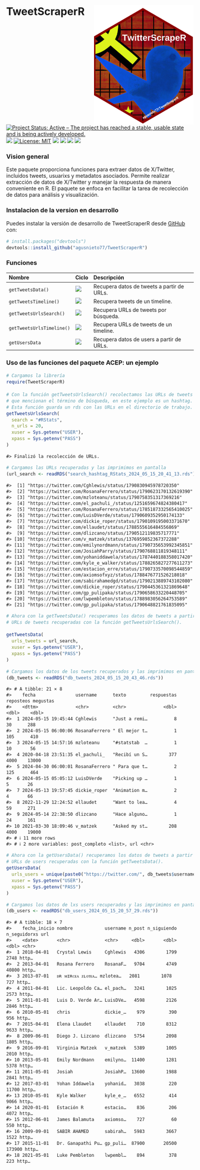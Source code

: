 
<!-- README.md is generated from README.Rmd. Please edit that file -->

# TweetScraperR<img src="man/figures/hex-twitterscraper.svg" align="right" height="320"/>

<!-- badges: start -->

[![Project Status: Active – The project has reached a stable, usable
state and is being actively
developed.](https://www.repostatus.org/badges/latest/active.svg)](https://www.repostatus.org/#active)
[![](https://img.shields.io/badge/devel%20version-0.1.0-blue.svg)](https://github.com/agusnieto77/TweetScraperR)
[![License:
MIT](https://img.shields.io/badge/license-MIT-blue.svg)](https://cran.r-project.org/web/licenses/MIT)
[![](https://img.shields.io/github/languages/code-size/agusnieto77/TweetScraperR.svg)](https://github.com/agusnieto77/TweetScraperR)
[![](https://img.shields.io/badge/Lifecycle-Experimental-ff7f2a)](https://lifecycle.r-lib.org/articles/stages.html#experimental)
[![](https://img.shields.io/badge/Build%20with-R%20&%20RStudio-blue?style=plastic=appveyor)](https://github.com/agusnieto77/TweetScraperR)
[![](https://img.shields.io/badge/TweetScraperR-ready%20to%20use-color:%20#39c?style=plastic=appveyor)](https://github.com/agusnieto77/TweetScraperR)

<!-- badges: end -->

### Vision general

Este paquete proporciona funciones para extraer datos de X/Twitter,
incluidos tweets, usuarixs y metadatos asociados. Permite realizar
extracción de datos de X/Twitter y manejar la respuesta de manera
conveniente en R. El paquete se enfoca en facilitar la tarea de
recolección de datos para análisis y visualización.

### Instalacion de la version en desarrollo

Puedes instalar la versión de desarrollo de TweetScraperR desde
[GitHub](https://github.com/) con:

``` r
# install.packages("devtools")
devtools::install_github("agusnieto77/TweetScraperR")
```

### Funciones

| Nombre                    | Ciclo                                                                        | Descripción                                |
|:--------------------------|:-----------------------------------------------------------------------------|:-------------------------------------------|
| `getTweetsData()`         | ![](https://lifecycle.r-lib.org/articles/figures/lifecycle-experimental.svg) | Recupera datos de tweets a partir de URLs. |
| `getTweetsTimeline()`     | ![](https://lifecycle.r-lib.org/articles/figures/lifecycle-experimental.svg) | Recupera tweets de un timeline.            |
| `getTweetsUrlsSearch()`   | ![](https://lifecycle.r-lib.org/articles/figures/lifecycle-experimental.svg) | Recupera URLs de tweets por búsqueda.      |
| `getTweetsUrlsTimeline()` | ![](https://lifecycle.r-lib.org/articles/figures/lifecycle-experimental.svg) | Recupera URLs de tweets de un timeline.    |
| `getUsersData`            | ![](https://lifecycle.r-lib.org/articles/figures/lifecycle-experimental.svg) | Recupera datos de users a partir de URLs.  |

### Uso de las funciones del paquete ACEP: un ejemplo

``` r
# Cargamos la librería
require(TweetScraperR)

# Con la función getTweetsUrlsSearch() recolectamos las URLs de tweets  
# que mencionan el término de búsqueda, en este ejemplo es un hashtag.
# Esta función guarda un rds con las URLs en el directorio de trabajo.
getTweetsUrlsSearch(
  search = "#RStats",
  n_urls = 20,
  xuser = Sys.getenv("USER"),
  xpass = Sys.getenv("PASS")
)
```

    #> Finalizó la recolección de URLs.

``` r
# Cargamos las URLs recuperadas y las imprimimos en pantalla
(url_search <- readRDS("search_hashtag_RStats_2024_05_15_20_41_13.rds"))
```

    #>  [1] "https://twitter.com/Cghlewis/status/1790830945978720350"     
    #>  [2] "https://twitter.com/RosanaFerrero/status/1790623170132619390"
    #>  [3] "https://twitter.com/mzloteanu/status/1790758351317369216"    
    #>  [4] "https://twitter.com/el_pachuli_/status/1251659674824380417"  
    #>  [5] "https://twitter.com/RosanaFerrero/status/1785187332565410025"
    #>  [6] "https://twitter.com/LuisDVerde/status/1790609352950174133"   
    #>  [7] "https://twitter.com/dickie_roper/status/1790109195003371670" 
    #>  [8] "https://twitter.com/ellaudet/status/1788555616484556869"     
    #>  [9] "https://twitter.com/dlizcano/status/1790512119835717771"     
    #> [10] "https://twitter.com/v_matzek/status/1376959852367372288"     
    #> [11] "https://twitter.com/emilynordmann/status/1790735653992345851"
    #> [12] "https://twitter.com/JosiahParry/status/1790768811819348111"  
    #> [13] "https://twitter.com/yohaniddawela/status/1787440188358017420"
    #> [14] "https://twitter.com/kyle_e_walker/status/1788265827277611273"
    #> [15] "https://twitter.com/estacion_erre/status/1790733570098544859"
    #> [16] "https://twitter.com/axiomsofxyz/status/1788476771526218018"  
    #> [17] "https://twitter.com/sabirahamedgd/status/1790213889743102080"
    #> [18] "https://twitter.com/dickie_roper/status/1790445361321869648" 
    #> [19] "https://twitter.com/gp_pulipaka/status/1790658633220448705"  
    #> [20] "https://twitter.com/lwpembleton/status/1788983056264753589"  
    #> [21] "https://twitter.com/gp_pulipaka/status/1790648821761835095"

``` r
# Ahora con la getTweetsData() recuperamos los datos de tweets a partir de las 
# URLs de tweets recuperadas con la función getTweetsUrlsSearch().

getTweetsData(
  urls_tweets = url_search,
  xuser = Sys.getenv("USER"),
  xpass = Sys.getenv("PASS")
)
```

``` r
# Cargamos los datos de los tweets recuperados y las imprimimos en pantalla
(db_tweets <- readRDS("db_tweets_2024_05_15_20_43_46.rds"))
```

    #> # A tibble: 21 × 8
    #>    fecha               username      texto         respuestas reposteos megustas
    #>    <dttm>              <chr>         <chr>              <dbl>     <dbl>    <dbl>
    #>  1 2024-05-15 19:45:44 Cghlewis      "Just a remi…          8        30      288
    #>  2 2024-05-15 06:00:06 RosanaFerrero " El mejor t…          1       105      410
    #>  3 2024-05-15 14:57:16 mzloteanu     "#statstab  …          1        10       56
    #>  4 2020-04-18 23:51:35 el_pachuli_   "Recibí un S…        377      4000    13000
    #>  5 2024-04-30 06:00:01 RosanaFerrero " Para que t…          2       125      464
    #>  6 2024-05-15 05:05:12 LuisDVerde    "Picking up …          1         5       26
    #>  7 2024-05-13 19:57:45 dickie_roper  "Animation m…          2         4       66
    #>  8 2022-11-29 12:24:52 ellaudet      "Want to lea…          4        59      271
    #>  9 2024-05-14 22:38:50 dlizcano      "Hace alguno…          1        24      161
    #> 10 2021-03-30 18:09:46 v_matzek      "Asked my st…        208      4000    19000
    #> # ℹ 11 more rows
    #> # ℹ 2 more variables: post_completo <list>, url <chr>

``` r
# Ahora con la getUsersData() recuperamos los datos de tweets a partir de las 
# URLs de users recuperadas con la función getTweetsData().
getUsersData(
  urls_users = unique(paste0("https://twitter.com/", db_tweets$username)),
  xuser = Sys.getenv("USER"),
  xpass = Sys.getenv("PASS")
)
```

``` r
# Cargamos los datos de lxs users recuperados y las imprimimos en pantalla
(db_users <- readRDS("db_users_2024_05_15_20_57_29.rds"))
```

    #> # A tibble: 18 × 7
    #>    fecha_inicio nombre            username n_post n_siguiendo n_seguidorxs url  
    #>    <date>       <chr>             <chr>     <dbl>       <dbl>        <dbl> <chr>
    #>  1 2018-04-01   Crystal Lewis     Cghlewis   4306        1799         2748 http…
    #>  2 2013-04-01   Rosana Ferrero    RosanaF…   9704        4749        40800 http…
    #>  3 2013-07-01   ᴅʀ ᴍɪʀᴄᴇᴀ ᴢʟᴏᴛᴇᴀ… mzlotea…   2081        1078          727 http…
    #>  4 2011-04-01   Lic. Leopoldo Ca… el_pach…   3241        1025         2573 http…
    #>  5 2011-01-01   Luis D. Verde Ar… LuisDVe…   4598        2126         2846 http…
    #>  6 2010-05-01   chris             dickie_…    979         390          956 http…
    #>  7 2015-04-01   Elena Llaudet     ellaudet    710        8312         9633 http…
    #>  8 2009-06-01   Diego J. Lizcano  dlizcano   5754        2098         1805 http…
    #>  9 2016-09-01   Virginia Matzek   v_matzek   5389        1005         2010 http…
    #> 10 2013-05-01   Emily Nordmann    emilyno…  11400        1281         5378 http…
    #> 11 2011-05-01   Josiah            JosiahP…  13600        1988         2841 http…
    #> 12 2017-03-01   Yohan Iddawela    yohanid…   3038         220        11700 http…
    #> 13 2010-05-01   Kyle Walker       kyle_e_…   6552         414         9066 http…
    #> 14 2020-01-01   Estación R        estacio…    836         206         4072 http…
    #> 15 2012-06-01   James Balamuta    axiomso…    727          60          550 http…
    #> 16 2009-09-01   SABIR AHAMED      sabirah…   5983        3667         1522 http…
    #> 17 2015-11-01   Dr. Ganapathi Pu… gp_puli…  87900       20500       173900 http…
    #> 18 2021-05-01   Luke Pembleton    lwpembl…    894         378          223 http…
